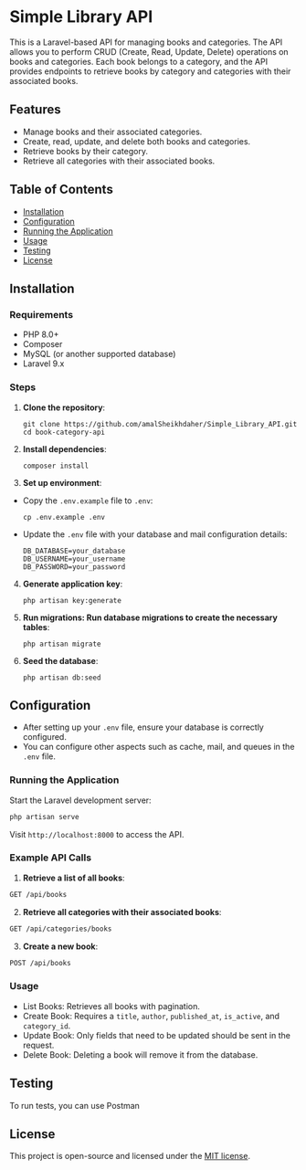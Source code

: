 # Simple Library API

This is a Laravel-based API for managing books and categories. The API allows you to perform CRUD (Create, Read, Update, Delete) operations on books and categories. Each book belongs to a category, and the API provides endpoints to retrieve books by category and categories with their associated books.

## Features
- Manage books and their associated categories.
- Create, read, update, and delete both books and categories.
- Retrieve books by their category.
- Retrieve all categories with their associated books.

## Table of Contents
- [Installation](#installation)
- [Configuration](#configuration)
- [Running the Application](#running-the-application)
- [Usage](#usage)
- [Testing](#testing)
- [License](#license)

## Installation

### Requirements
- PHP 8.0+
- Composer
- MySQL (or another supported database)
- Laravel 9.x

### Steps
1. **Clone the repository**:
   ```
   git clone https://github.com/amalSheikhdaher/Simple_Library_API.git
   cd book-category-api
   ```

2. **Install dependencies**:

   ```
   composer install
   ```

3. **Set up environment**:

 - Copy the `.env.example` file to `.env`:

   ```
   cp .env.example .env
   ```

 - Update the `.env` file with your database and mail configuration details:

   ```
   DB_DATABASE=your_database
   DB_USERNAME=your_username
   DB_PASSWORD=your_password
   ```

4. **Generate application key**:

   ```
   php artisan key:generate
   ```

5. **Run migrations: Run database migrations to create the necessary tables**:

   ```
   php artisan migrate
   ```

6. **Seed the database**:

   ```
   php artisan db:seed
   ```

## Configuration

- After setting up your `.env` file, ensure your database is correctly configured.
- You can configure other aspects such as cache, mail, and queues in the `.env` file.


### Running the Application

Start the Laravel development server:

```bash
php artisan serve
```

Visit `http://localhost:8000` to access the API.

### Example API Calls

1. **Retrieve a list of all books**:

```bash
GET /api/books
```

2. **Retrieve all categories with their associated books**:

```bash
GET /api/categories/books
```

3. **Create a new book**:

```bash
POST /api/books
```

### Usage
- List Books: Retrieves all books with pagination.
- Create Book: Requires a `title`, `author`, `published_at`, `is_active`, and `category_id`.
- Update Book: Only fields that need to be updated should be sent in the request.
- Delete Book: Deleting a book will remove it from the database.


## Testing
To run tests, you can use Postman

## License
This project is open-source and licensed under the [MIT license](https://opensource.org/licenses/MIT).
